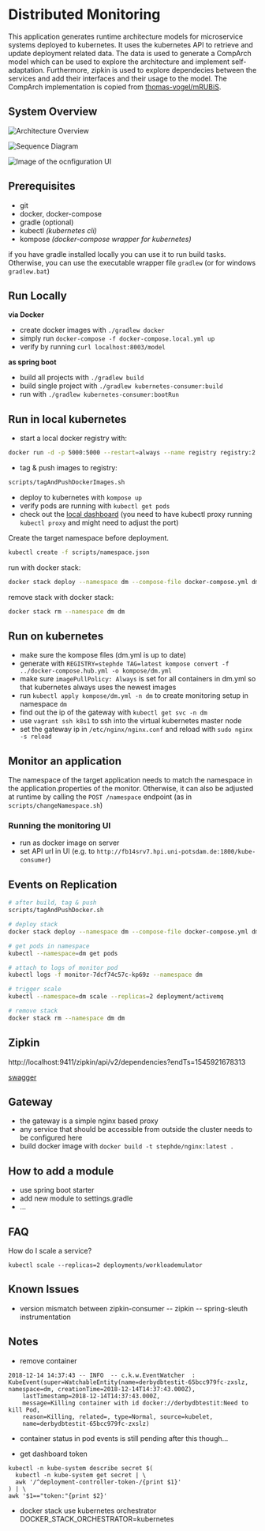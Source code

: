 # Distributed Monitoring

This application generates runtime architecture models for microservice systems deployed to kubernetes.
It uses the kubernetes API to retrieve and update deployment related data.
The data is used to generate a CompArch model which can be used to explore the architecture and implement self-adaptation.
Furthermore, zipkin is used to explore dependecies between the services and add their interfaces and their usage to the model.
The CompArch implementation is copied from [thomas-vogel/mRUBiS](https://github.com/thomas-vogel/mRUBiS). 

## System Overview

![Architecture Overview](./documentation/dm_architecture_v2.png)

![Sequence Diagram](./documentation/kubernetes_sensor_sequence.png)

![Image of the ocnfiguration UI](./documentation/ui.png)

## Prerequisites
* git
* docker, docker-compose
* gradle (optional)
* kubectl *(kubernetes cli)*
* kompose *(docker-compose wrapper for kubernetes)*

if you have gradle installed locally you can use it to run build tasks.
Otherwise, you can use the executable wrapper file `gradlew` (or for windows `gradlew.bat`)

## Run Locally

**via Docker**

* create docker images with `./gradlew docker`
* simply run `docker-compose -f docker-compose.local.yml up`
* verify by running `curl localhost:8003/model`

**as spring boot**

* build all projects with `./gradlew build`
* build single project with `./gradlew kubernetes-consumer:build`
* run with `./gradlew kubernetes-consumer:bootRun`

## Run in local kubernetes
* start a local docker registry with: 
```bash
docker run -d -p 5000:5000 --restart=always --name registry registry:2
```
* tag & push images to registry:
```bash
scripts/tagAndPushDockerImages.sh
```
* deploy to kubernetes with `kompose up`
* verify pods are running with `kubectl get pods`
* check out the [local dashboard](http://127.0.0.1:8001/api/v1/namespaces/kube-system/services/https:kubernetes-dashboard:/proxy)
(you need to have kubectl proxy running `kubectl proxy` and might need to adjust the port)

Create the target namespace before deployment.
```bash
kubectl create -f scripts/namespace.json
```

run with docker stack:
```bash
docker stack deploy --namespace dm --compose-file docker-compose.yml dm
```
remove stack with docker stack:
```bash
docker stack rm --namespace dm dm
```

## Run on kubernetes
* make sure the kompose files (dm.yml is up to date)
* generate with `REGISTRY=stephde TAG=latest kompose convert -f ../docker-compose.hub.yml -o kompose/dm.yml`
* make sure `imagePullPolicy: Always` is set for all containers in dm.yml so that kubernetes always uses the newest images
* run `kubectl apply kompose/dm.yml -n dm` to create monitoring setup in namespace `dm`
* find out the ip of the gateway with `kubectl get svc -n dm`
* use `vagrant ssh k8s1` to ssh into the virtual kubernetes master node
* set the gateway ip in `/etc/nginx/nginx.conf` and reload with `sudo nginx -s reload` 


## Monitor an application
The namespace of the target application needs to match the namespace in the application.properties of the monitor.
Otherwise, it can also be adjusted at runtime by calling the `POST /namespace` endpoint (as in `scripts/changeNamespace.sh`)

### Running the monitoring UI
* run as docker image on server
* set API url in UI (e.g. to `http://fb14srv7.hpi.uni-potsdam.de:1800/kube-consumer`)

## Events on Replication

```bash
# after build, tag & push
scripts/tagAndPushDocker.sh

# deploy stack
docker stack deploy --namespace dm --compose-file docker-compose.yml dm

# get pods in namespace
kubectl --namespace=dm get pods

# attach to logs of monitor pod
kubectl logs -f monitor-7dcf74c57c-kp69z --namespace dm

# trigger scale
kubectl --namespace=dm scale --replicas=2 deployment/activemq

# remove stack
docker stack rm --namespace dm dm
```


## Zipkin

http://localhost:9411/zipkin/api/v2/dependencies?endTs=1545921678313

[swagger](https://zipkin.io/zipkin-api/)

## Gateway
* the gateway is a simple nginx based proxy
* any service that should be accessible from outside the cluster needs to be configured here
* build docker image with `docker build -t stephde/nginx:latest .`

## How to add a module
* use spring boot starter
* add new module to settings.gradle
* ...


## FAQ
How do I scale a service?
```
kubectl scale --replicas=2 deployments/workloademulator
```

## Known Issues
* version mismatch between zipkin-consumer -- zipkin -- spring-sleuth instrumentation


## Notes

* remove container
```
2018-12-14 14:37:43 -- INFO  -- c.k.w.EventWatcher	: 
KubeEvent(super=WatchableEntity(name=derbydbtestit-65bcc979fc-zxslz, namespace=dm, creationTime=2018-12-14T14:37:43.000Z), 
    lastTimestamp=2018-12-14T14:37:43.000Z, 
    message=Killing container with id docker://derbydbtestit:Need to kill Pod, 
    reason=Killing, related=, type=Normal, source=kubelet, 
    name=derbydbtestit-65bcc979fc-zxslz)
```

* container status in pod events is still pending after this though...

* get dashboard token
```
kubectl -n kube-system describe secret $(
  kubectl -n kube-system get secret | \
  awk '/^deployment-controller-token-/{print $1}'
) | \
awk '$1=="token:"{print $2}'
``` 

* docker stack use kubernetes orchestrator
DOCKER_STACK_ORCHESTRATOR=kubernetes